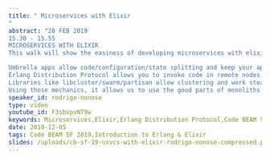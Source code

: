 ```yaml
---
title: " Microservices with Elixir
"
abstract: "28 FEB 2019
15.30 - 15.55
MICROSERVICES WITH ELIXIR
This walk will show the easiness of developing microservices with elixir with approaches to project structure, communication protocols, and libraries.

Umbrella apps allow code/configuration/state splitting and keep your apps isolated and independent.
Erlang Distribution Protocol allows you to invoke code in remote nodes without fuss.
Libraries like libcluster/swarm/partisan allow clustering and work stealing between the nodes
Using those mechanics, it allows us to use the good parts of monoliths and reduces the friction ongoing multi-node."
speaker_id: rodrigo-nonose
type: video
youtube_id: F3sbvpvNT9w
keywords: Microservices,Elixir,Erlang Distribution Protocol,Code BEAM SF,Rodrigo Nonose
date: 2019-12-05
tags: Code BEAM SF 2019,Introduction to Erlang & Elixir
slides: /uploads/cb-sf-19-usvcs-with-elixir-rodrigo-nonose-compressed.pdf
---
```


